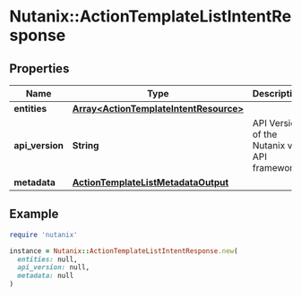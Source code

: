 # Nutanix::ActionTemplateListIntentResponse

## Properties

| Name | Type | Description | Notes |
| ---- | ---- | ----------- | ----- |
| **entities** | [**Array&lt;ActionTemplateIntentResource&gt;**](ActionTemplateIntentResource.md) |  | [optional] |
| **api_version** | **String** | API Version of the Nutanix v3 API framework. | [default to &#39;3.1.0&#39;] |
| **metadata** | [**ActionTemplateListMetadataOutput**](ActionTemplateListMetadataOutput.md) |  |  |

## Example

```ruby
require 'nutanix'

instance = Nutanix::ActionTemplateListIntentResponse.new(
  entities: null,
  api_version: null,
  metadata: null
)
```

